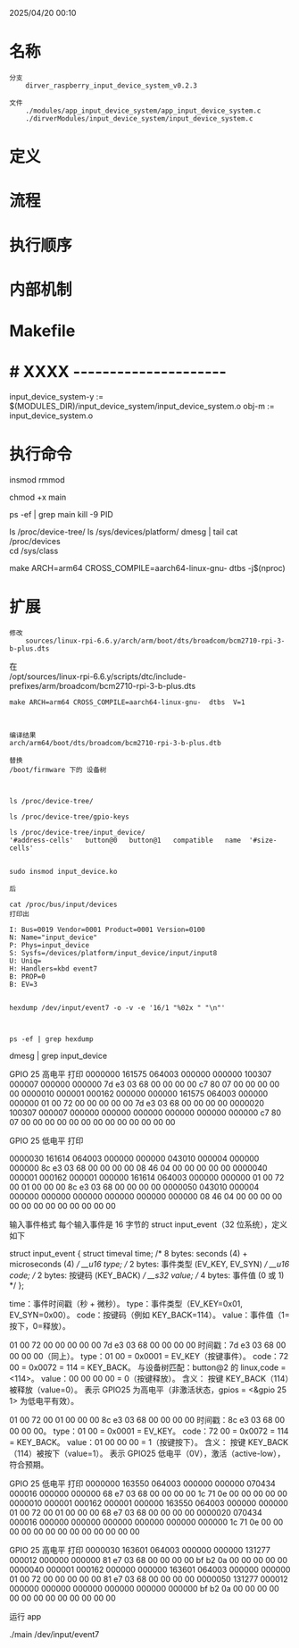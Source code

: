 2025/04/20 00:10
# 名称
    分支
        dirver_raspberry_input_device_system_v0.2.3

    文件
        ./modules/app_input_device_system/app_input_device_system.c
        ./dirverModules/input_device_system/input_device_system.c

# 定义


# 流程


# 执行顺序


# 内部机制


# Makefile
# # XXXX ---------------------
input_device_system-y := $(MODULES_DIR)/input_device_system/input_device_system.o
obj-m := input_device_system.o


# 执行命令


insmod
rmmod

chmod +x main

ps -ef | grep main
kill -9 PID

ls /proc/device-tree/
ls /sys/devices/platform/
dmesg | tail
cat /proc/devices  
cd /sys/class 





make ARCH=arm64 CROSS_COMPILE=aarch64-linux-gnu- dtbs -j$(nproc) 


# 扩展


    修改
        sources/linux-rpi-6.6.y/arch/arm/boot/dts/broadcom/bcm2710-rpi-3-b-plus.dts

   在  
    /opt/sources/linux-rpi-6.6.y/scripts/dtc/include-prefixes/arm/broadcom/bcm2710-rpi-3-b-plus.dts



    make ARCH=arm64 CROSS_COMPILE=aarch64-linux-gnu-  dtbs  V=1 



    编译结果
    arch/arm64/boot/dts/broadcom/bcm2710-rpi-3-b-plus.dtb

    替换  
    /boot/firmware 下的 设备树



    ls /proc/device-tree/

    ls /proc/device-tree/gpio-keys

    ls /proc/device-tree/input_device/
    '#address-cells'   button@0   button@1   compatible   name  '#size-cells'


    sudo insmod input_device.ko 

    后 

    cat /proc/bus/input/devices
    打印出

    I: Bus=0019 Vendor=0001 Product=0001 Version=0100
    N: Name="input_device"
    P: Phys=input_device
    S: Sysfs=/devices/platform/input_device/input/input8
    U: Uniq=
    H: Handlers=kbd event7 
    B: PROP=0
    B: EV=3


    hexdump /dev/input/event7 -o -v -e '16/1 "%02x " "\n"'



    ps -ef | grep hexdump





dmesg | grep input_device








GPIO 25 高电平  打印
0000000  161575  064003  000000  000000  100307  000007  000000  000000
7d e3 03 68 00 00 00 00 c7 80 07 00 00 00 00 00
0000010  000001  000162  000000  000000  161575  064003  000000  000000
01 00 72 00 00 00 00 00 7d e3 03 68 00 00 00 00
0000020  100307  000007  000000  000000  000000  000000  000000  000000
c7 80 07 00 00 00 00 00 00 00 00 00 00 00 00 00


GPIO 25 低电平    打印

0000030  161614  064003  000000  000000  043010  000004  000000  000000
8c e3 03 68 00 00 00 00 08 46 04 00 00 00 00 00
0000040  000001  000162  000001  000000  161614  064003  000000  000000
01 00 72 00 01 00 00 00 8c e3 03 68 00 00 00 00
0000050  043010  000004  000000  000000  000000  000000  000000  000000
08 46 04 00 00 00 00 00 00 00 00 00 00 00 00 00



输入事件格式
每个输入事件是 16 字节的 struct input_event（32 位系统），定义如下

struct input_event {
    struct timeval time; /* 8 bytes: seconds (4) + microseconds (4) */
    __u16 type;          /* 2 bytes: 事件类型 (EV_KEY, EV_SYN) */
    __u16 code;          /* 2 bytes: 按键码 (KEY_BACK) */
    __s32 value;         /* 4 bytes: 事件值 (0 或 1) */
};


time：事件时间戳（秒 + 微秒）。
type：事件类型（EV_KEY=0x01, EV_SYN=0x00）。
code：按键码（例如 KEY_BACK=114）。
value：事件值（1=按下，0=释放）。





01 00 72 00 00 00 00 00 7d e3 03 68 00 00 00 00
时间戳：7d e3 03 68 00 00 00 00（同上）。
type：01 00 = 0x0001 = EV_KEY（按键事件）。
code：72 00 = 0x0072 = 114 = KEY_BACK。
与设备树匹配：button@2 的 linux,code = <114>。
value：00 00 00 00 = 0（按键释放）。
含义：
按键 KEY_BACK（114）被释放（value=0）。
表示 GPIO25 为高电平（非激活状态，gpios = <&gpio 25 1> 为低电平有效）。



01 00 72 00 01 00 00 00 8c e3 03 68 00 00 00 00
时间戳：8c e3 03 68 00 00 00 00。
type：01 00 = 0x0001 = EV_KEY。
code：72 00 = 0x0072 = 114 = KEY_BACK。
value：01 00 00 00 = 1（按键按下）。
含义：
按键 KEY_BACK（114）被按下（value=1）。
表示 GPIO25 低电平（0V），激活（active-low），符合预期。







GPIO 25 低电平    打印
0000000  163550  064003  000000  000000  070434  000016  000000  000000
68 e7 03 68 00 00 00 00 1c 71 0e 00 00 00 00 00
0000010  000001  000162  000001  000000  163550  064003  000000  000000
01 00 72 00 01 00 00 00 68 e7 03 68 00 00 00 00
0000020  070434  000016  000000  000000  000000  000000  000000  000000
1c 71 0e 00 00 00 00 00 00 00 00 00 00 00 00 00




GPIO 25 高电平    打印
0000030  163601  064003  000000  000000  131277  000012  000000  000000
81 e7 03 68 00 00 00 00 bf b2 0a 00 00 00 00 00
0000040  000001  000162  000000  000000  163601  064003  000000  000000
01 00 72 00 00 00 00 00 81 e7 03 68 00 00 00 00
0000050  131277  000012  000000  000000  000000  000000  000000  000000
bf b2 0a 00 00 00 00 00 00 00 00 00 00 00 00 00




运行 app


./main /dev/input/event7